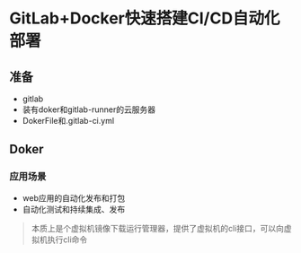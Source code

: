 # GitLab+Docker快速搭建CI/CD自动化部署

## 准备
- gitlab
- 装有doker和gitlab-runner的云服务器
- DokerFile和.gitlab-ci.yml

## Doker

### 应用场景
- web应用的自动化发布和打包
- 自动化测试和持续集成、发布

>本质上是个虚拟机镜像下载运行管理器，提供了虚拟机的cli接口，可以向虚拟机执行cli命令



